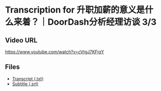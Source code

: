 # Transcription for 升职加薪的意义是什么来着？｜DoorDash分析经理访谈 3/3
## Video URL
https://www.youtube.com/watch?v=cVtgJ7KFjgY
 
## Files
- [Transcript (.txt)](./transcript.txt)
- [Subtitle (.srt)](./transcript.srt)
